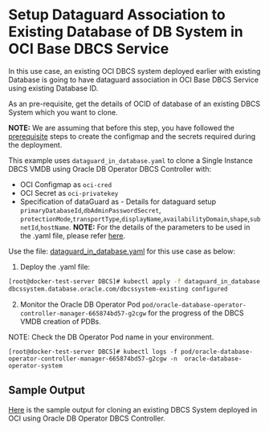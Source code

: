 # Setup Dataguard Association to Existing Database of DB System in OCI Base DBCS Service

In this use case, an existing OCI DBCS system deployed earlier with existing Database is going to have dataguard association in OCI Base DBCS Service using existing Database ID. 

As an pre-requisite, get the details of OCID of database of an existing DBCS System which you want to clone.  

**NOTE:** We are assuming that before this step, you have followed the [prerequisite](./../README.md#prerequisites-to-deploy-a-dbcs-system-using-oracle-db-operator-dbcs-controller) steps to create the configmap and the secrets required during the deployment.

This example uses `dataguard_in_database.yaml` to clone a Single Instance DBCS VMDB using Oracle DB Operator DBCS Controller with:
- OCI Configmap as `oci-cred`  
- OCI Secret as `oci-privatekey`
- Specification of dataGuard as - Details for dataguard setup `primaryDatabaseId`,`dbAdminPasswordSecret`, `protectionMode`,`transportType`,`displayName`,`availabilityDomain`,`shape`,`subnetId`,`hostName`.
**NOTE:** For the details of the parameters to be used in the .yaml file, please refer [here](./dbcs_controller_parameters.md).

Use the file: [dataguard_in_database.yaml](./dataguard_in_database.yaml) for this use case as below:

1. Deploy the .yaml file:  
```sh
[root@docker-test-server DBCS]# kubectl apply -f dataguard_in_database.yaml
dbcssystem.database.oracle.com/dbcssystem-existing configured
```

2. Monitor the Oracle DB Operator Pod `pod/oracle-database-operator-controller-manager-665874bd57-g2cgw` for the progress of the DBCS VMDB creation of PDBs. 

NOTE: Check the DB Operator Pod name in your environment.

```
[root@docker-test-server DBCS]# kubectl logs -f pod/oracle-database-operator-controller-manager-665874bd57-g2cgw -n  oracle-database-operator-system
```

## Sample Output

[Here](./dataguard_in_database_sample_output.log) is the sample output for cloning an existing DBCS System deployed in OCI using Oracle DB Operator DBCS Controller.
